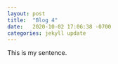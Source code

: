 ```yaml
---
layout: post
title:  "Blog 4"
date:   2020-10-02 17:06:38 -0700
categories: jekyll update
---
```

<!DOCTYPE html>
<html lang="en">
  <head>
    <meta charset="utf-8" />
    <meta http-equiv="X-UA-Compatible" content="IE=edge" />
    <meta name="viewport" content="width=device-width, initial-scale=1" />
    <link href="_css/styles.css" rel="stylesheet" type="text/css" />
    <link rel="stylesheet" href="styles.css" />
	<title role="Tab Title">Emil's Blog 4</title>
  </head>
  
  <body>
  <p>This is my sentence.</p>
  </body>
</html>